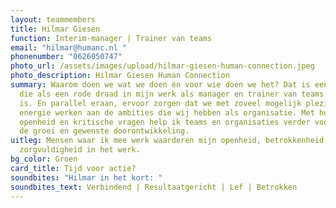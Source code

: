 ```yaml
---
layout: teammembers
title: Hilmar Giesen
function: Interim-manager | Trainer van teams
email: "hilmar@humanc.nl "
phonenumber: "0626050747"
photo_url: /assets/images/upload/hilmar-giesen-human-connection.jpeg
photo_description: Hilmar Giesen Human Connection
summary: Waarom doen we wat we doen én voor wie doen we het? Dat is een vraag
  die als een rode draad in mijn werk als manager en trainer van teams aanwezig
  is. En parallel eraan, ervoor zorgen dat we met zoveel mogelijk plezier en
  energie werken aan de ambities die wij hebben als organisatie. Met humor,
  openheid en kritische vragen help ik teams en organisaties verder vooruit in
  de groei en gewenste doorontwikkeling.
uitleg: Mensen waar ik mee werk waarderen mijn openheid, betrokkenheid en
  zorgvuldigheid in het werk.
bg_color: Groen
card_title: Tijd voor actie?
soundbites: "Hilmar in het kort: "
soundbites_text: Verbindend | Resultaatgericht | Lef | Betrokken
---
```


